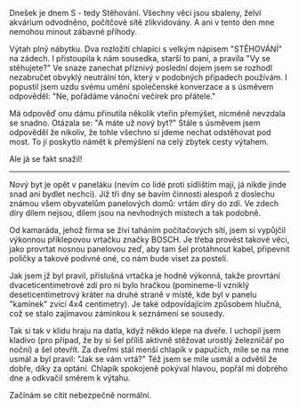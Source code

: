 <!-- dcterms:identifier = riderweblog#115 -->
<!-- dcterms:title = Povídky stěhovavé -->
<!-- np9:categoryId = 2 -->
<!-- x4w:category = Lidé a jiná zvěř -->
<!-- np9:authorId = 1 -->
<!-- np9:authorEmail = michal.valasek@altairis.cz -->
<!-- dcterms:creator = Michal Altair Valášek -->
<!-- dcterms:created = 2003-12-22T10:12:13+01:00 -->
<!-- dcterms:dateAccepted = 2003-12-22T10:12:13+01:00 -->

Dnešek je dnem S - tedy Stěhování. Všechny věci jsou sbaleny, želví akvárium odvodněno, počítčové sítě zlikvidovány. A ani v tento den mne nemohou minout zábavné příhody.

Výtah plný nábytku. Dva rozložití chlapíci s velkým nápisem "STĚHOVÁNÍ" na zádech. I přistoupila k nám sousedka, starší to paní, a pravila "Vy se stěhujete?" Ve snaze zanechat příznivý poslední dojem jsem se rozhodl nezabručet obvyklý neutrální tón, který v podobných případech používám. I popustil jsem uzdu svému umění společenské konverzace a s úsměvem odpověděl: "Ne, pořádáme vánoční večírek pro přátele."

Má odpověď onu dámu přinutila několik vteřin přemýšet, nicméně nevzdala se snadno. Otázala se: "A máte už nový byt?" Stále s úsměvem jsem odpověděl že nikoliv, že tohle všechno si jdeme nechat odstěhovat pod most. To jí poskytlo námět k přemýšlení na celý zbytek cesty výtahem.

Ale já se fakt snažil!

-----

Nový byt je opět v paneláku (nevím co lidé proti sídlištím mají, já nikde jinde snad ani bydlet nechci). Již tři dny se bavím činnosti alespoň z doslechu známou všem obyvatelům panelových domů: vrtám díry do zdí. Ve zdech díry dílem nejsou, dílem jsou na nevhodných místech a tak podobně.

Od kamaráda, jehož firma se živí taháním počítačových sítí, jsem si vypůjčil výkonnou příklepovou vrtačku značky BOSCH. Je třeba provést takové věci, jako provrtat nosnou panelovou zeď, aby tam šel protáhnout kabel, připevnit poličky a takové podivné oné, co nám bude viset za postelí.

Jak jsem jž byl pravil, příslušná vrtačka je hodně výkonná, takže provrtání dvaceticentimetrové zdi pro ni bylo hračkou (pomineme-li vzniklý deseticentimetrový kráter na druhé straně v místě, kde byl v panelu "kamínek" zvící 4x4 centimetry). Je také odpovídajícím způsobem hlučná, což se stalo zajímavou záminkou k seznámení se sousedy.

Tak si tak v klidu hraju na datla, když někdo klepe na dveře. I uchopil jsem kladivo (pro případ, že by si šel příliš aktivně stěžovat urostlý železničář po noční) a šel otevřít. Za dveřmi stál menší chlapík v papučích, mile se na mne usmál a byl pravil: "Jak se vám vrtá?" Též jsem se mile usmál a odvětil že dobře, díky za optání. Chlapík spokojeně pokýval hlavou, popřál mi dobrého dne a odkvačil směrem k výtahu.

Začínám se cítit nebezpečně normální.